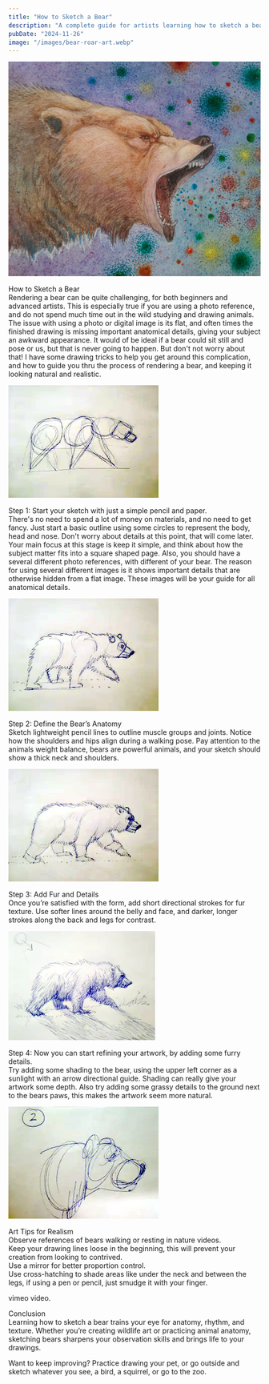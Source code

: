 ```yaml
---
title: "How to Sketch a Bear"
description: "A complete guide for artists learning how to sketch a bear using basic shapes, structure, and texture techniques."
pubDate: "2024-11-26"
image: "/images/bear-roar-art.webp"
---
```


![Bear artwork](../../assets/bear-roar-art.webp)

How to Sketch a Bear  
Rendering a bear can be quite challenging, for both beginners and advanced artists. This is especially true if you are using a photo reference, and do not spend much time out in the wild studying and drawing animals. The issue with using a photo or digital image is its flat, and often times the finished drawing is missing important anatomical details, giving your subject an awkward appearance. It would of be ideal if a bear could sit still and pose or us, but that is never going to happen. But don't not worry about that! I have some drawing tricks to help you get around this complication, and how to guide you thru the process of rendering a bear, and keeping it looking natural and realistic.

![Bear walking sketch](../../assets/bear-sketch-walk.webp)

Step 1: Start your sketch with just a simple pencil and paper.  
There's no need to spend a lot of money on materials, and no need to get fancy. Just start a basic outline using some circles to represent the body, head and nose. Don't worry about details at this point, that will come later. Your main focus at this stage is keep it simple, and think about how the subject matter fits into a square shaped page. Also, you should have a several different photo references, with different of your bear. The reason for using several different images is it shows important details that are otherwise hidden from a flat image. These images will be your guide for all anatomical details.

![Bear walking sketch 2](../../assets/bear-sketch-walk2.webp)

Step 2: Define the Bear’s Anatomy  
Sketch lightweight pencil lines to outline muscle groups and joints. Notice how the shoulders and hips align during a walking pose. Pay attention to the animals weight balance, bears are powerful animals, and your sketch should show a thick neck and shoulders.

![Bear walking sketch 3](../../assets/bear-sketch-walk3.webp)

Step 3: Add Fur and Details  
Once you’re satisfied with the form, add short directional strokes for fur texture. Use softer lines around the belly and face, and darker, longer strokes along the back and legs for contrast.

![Bear walking sketch 4](../../assets/bear-sketch-walk4.webp)

Step 4: Now you can start refining your artwork, by adding some furry details.  
Try adding some shading to the bear, using the upper left corner as a sunlight with an arrow directional guide. Shading can really give your artwork some depth. Also try adding some grassy details to the ground next to the bears paws, this makes the artwork seem more natural.

![Bear head sketch](../../assets/bear-head-sketch2.webp)

Art Tips for Realism  
Observe references of bears walking or resting in nature videos.  
Keep your drawing lines loose in the beginning, this will prevent your creation from looking to contrived.  
Use a mirror for better proportion control.  
Use cross-hatching to shade areas like under the neck and between the legs, if using a pen or pencil, just smudge it with your finger.

vimeo video.

Conclusion  
Learning how to sketch a bear trains your eye for anatomy, rhythm, and texture. Whether you’re creating wildlife art or practicing animal anatomy, sketching bears sharpens your observation skills and brings life to your drawings.

Want to keep improving? Practice drawing your pet, or go outside and sketch whatever you see, a bird, a squirrel, or go to the zoo.

